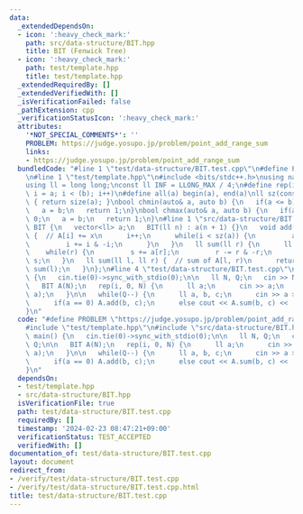 ```yaml
---
data:
  _extendedDependsOn:
  - icon: ':heavy_check_mark:'
    path: src/data-structure/BIT.hpp
    title: BIT (Fenwick Tree)
  - icon: ':heavy_check_mark:'
    path: test/template.hpp
    title: test/template.hpp
  _extendedRequiredBy: []
  _extendedVerifiedWith: []
  _isVerificationFailed: false
  _pathExtension: cpp
  _verificationStatusIcon: ':heavy_check_mark:'
  attributes:
    '*NOT_SPECIAL_COMMENTS*': ''
    PROBLEM: https://judge.yosupo.jp/problem/point_add_range_sum
    links:
    - https://judge.yosupo.jp/problem/point_add_range_sum
  bundledCode: "#line 1 \"test/data-structure/BIT.test.cpp\"\n#define PROBLEM \"https://judge.yosupo.jp/problem/point_add_range_sum\"\
    \n#line 1 \"test/template.hpp\"\n#include <bits/stdc++.h>\nusing namespace std;\n\
    using ll = long long;\nconst ll INF = LLONG_MAX / 4;\n#define rep(i, a, b) for(ll\
    \ i = a; i < (b); i++)\n#define all(a) begin(a), end(a)\nll sz(const auto& a)\
    \ { return size(a); }\nbool chmin(auto& a, auto b) {\n   if(a <= b) return 0;\n\
    \   a = b;\n   return 1;\n}\nbool chmax(auto& a, auto b) {\n   if(a >= b) return\
    \ 0;\n   a = b;\n   return 1;\n}\n#line 1 \"src/data-structure/BIT.hpp\"\nstruct\
    \ BIT {\n   vector<ll> a;\n   BIT(ll n) : a(n + 1) {}\n   void add(ll i, ll x)\
    \ {  // A[i] += x\n      i++;\n      while(i < sz(a)) {\n         a[i] += x;\n\
    \         i += i & -i;\n      }\n   }\n   ll sum(ll r) {\n      ll s = 0;\n  \
    \    while(r) {\n         s += a[r];\n         r -= r & -r;\n      }\n      return\
    \ s;\n   }\n   ll sum(ll l, ll r) {  // sum of A[l, r)\n      return sum(r) -\
    \ sum(l);\n   }\n};\n#line 4 \"test/data-structure/BIT.test.cpp\"\n\nint main()\
    \ {\n   cin.tie(0)->sync_with_stdio(0);\n\n   ll N, Q;\n   cin >> N >> Q;\n\n\
    \   BIT A(N);\n   rep(i, 0, N) {\n      ll a;\n      cin >> a;\n      A.add(i,\
    \ a);\n   }\n\n   while(Q--) {\n      ll a, b, c;\n      cin >> a >> b >> c;\n\
    \      if(a == 0) A.add(b, c);\n      else cout << A.sum(b, c) << '\\n';\n   }\n\
    }\n"
  code: "#define PROBLEM \"https://judge.yosupo.jp/problem/point_add_range_sum\"\n\
    #include \"test/template.hpp\"\n#include \"src/data-structure/BIT.hpp\"\n\nint\
    \ main() {\n   cin.tie(0)->sync_with_stdio(0);\n\n   ll N, Q;\n   cin >> N >>\
    \ Q;\n\n   BIT A(N);\n   rep(i, 0, N) {\n      ll a;\n      cin >> a;\n      A.add(i,\
    \ a);\n   }\n\n   while(Q--) {\n      ll a, b, c;\n      cin >> a >> b >> c;\n\
    \      if(a == 0) A.add(b, c);\n      else cout << A.sum(b, c) << '\\n';\n   }\n\
    }\n"
  dependsOn:
  - test/template.hpp
  - src/data-structure/BIT.hpp
  isVerificationFile: true
  path: test/data-structure/BIT.test.cpp
  requiredBy: []
  timestamp: '2024-02-23 08:47:21+09:00'
  verificationStatus: TEST_ACCEPTED
  verifiedWith: []
documentation_of: test/data-structure/BIT.test.cpp
layout: document
redirect_from:
- /verify/test/data-structure/BIT.test.cpp
- /verify/test/data-structure/BIT.test.cpp.html
title: test/data-structure/BIT.test.cpp
---
```

